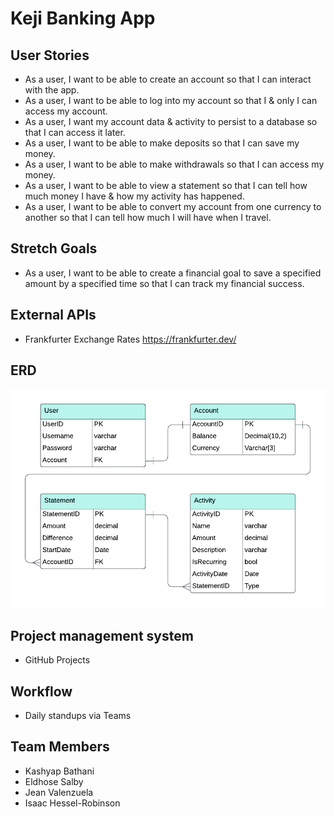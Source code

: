 # Keji Banking App

## User Stories
- As a user, I want to be able to create an account so that I can interact with the app.
- As a user, I want to be able to log into my account so that I & only I can access my account.
- As a user, I want my account data & activity to persist to a database so that I can access it later.
- As a user, I want to be able to make deposits so that I can save my money.
- As a user, I want to be able to make withdrawals so that I can access my money.
- As a user, I want to be able to view a statement so that I can tell how much money I have & how my activity has happened.
- As a user, I want to be able to convert my account from one currency to another so that I can tell how much I will have when I travel.

## Stretch Goals
- As a user, I want to be able to create a financial goal to save a specified amount by a specified time so that I can track my financial success.

## External APIs
- Frankfurter Exchange Rates https://frankfurter.dev/

## ERD
![ERD](./ERD.png)

## Project management system
- GitHub Projects

## Workflow
- Daily standups via Teams



## Team Members
- Kashyap Bathani
- Eldhose Salby
- Jean Valenzuela
- Isaac Hessel-Robinson